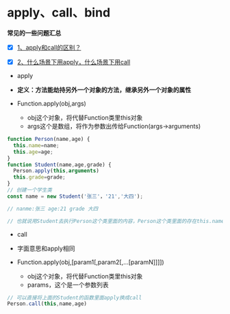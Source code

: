 # apply、call、bind
**常见的一些问题汇总**
* [x] [1、apply和call的区别？]()
* [x] [2、什么场景下用apply，什么场景下用call]()


* apply
* **定义：方法能劫持另外一个对象的方法，继承另外一个对象的属性**
* Function.apply(obj,args)
  
  * obj这个对象，将代替Function类里this对象
  * args这个是数组，将作为参数出传给Function(args->arguments)


```js
function Person(name,age) {
  this.name=name;
  this.age=age; 
}
function Student(name,age,grade) {
  Person.apply(this,arguments)
  this.grade=grade;
}
// 创建一个学生类
const name = new Student('张三'，'21','大四');

// nanme:张三 age:21 grade 大四

// 也就说用Student去执行Person这个类里面的内容，Person这个类里面的存在this.name等之类语句，也就是等同于在Student对象里面也创建了同样属性
```


* call
* 字面意思和apply相同
* Function.apply(obj,[param1[,param2[,...[paramN]]]])

  * obj这个对象，将代替Function类里this对象
  * params，这个是一个参数列表

```js
// 可以直接将上面的Student的函数里面apply换成call
Person.call(this,name,age)
```


